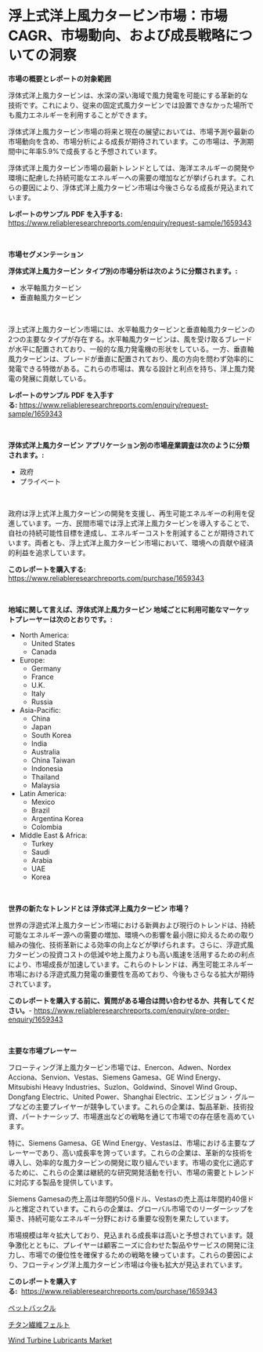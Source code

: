 <p><h1>浮上式洋上風力タービン市場：市場CAGR、市場動向、および成長戦略についての洞察</h1></p><p><strong>市場の概要とレポートの対象範囲</strong></p>
<p><p>浮体式洋上風力タービンは、水深の深い海域で風力発電を可能にする革新的な技術です。これにより、従来の固定式風力タービンでは設置できなかった場所でも風力エネルギーを利用することができます。</p><p>浮体式洋上風力タービン市場の将来と現在の展望においては、市場予測や最新の市場動向を含め、市場分析による成長が期待されています。この市場は、予測期間中に年率5.9%で成長すると予想されています。</p><p>浮体式洋上風力タービン市場の最新トレンドとしては、海洋エネルギーの開発や環境に配慮した持続可能なエネルギーへの需要の増加などが挙げられます。これらの要因により、浮体式洋上風力タービン市場は今後さらなる成長が見込まれています。</p></p>
<p><strong>レポートのサンプル PDF を入手する:</strong> <a href="https://www.reliableresearchreports.com/enquiry/request-sample/1659343">https://www.reliableresearchreports.com/enquiry/request-sample/1659343</a></p>
<p>&nbsp;</p>
<p><strong>市場セグメンテーション</strong></p>
<p><strong>浮体式洋上風力タービン タイプ別の市場分析は次のように分類されます。:</strong></p>
<p><ul><li>水平軸風力タービン</li><li>垂直軸風力タービン</li></ul></p>
<p>&nbsp;</p>
<p><p>浮上式洋上風力タービン市場には、水平軸風力タービンと垂直軸風力タービンの2つの主要なタイプが存在する。水平軸風力タービンは、風を受け取るブレードが水平に配置されており、一般的な風力発電機の形状をしている。一方、垂直軸風力タービンは、ブレードが垂直に配置されており、風の方向を問わず効率的に発電できる特徴がある。これらの市場は、異なる設計と利点を持ち、洋上風力発電の発展に貢献している。</p></p>
<p><strong>レポートのサンプル PDF を入手する:</strong>&nbsp;<a href="https://www.reliableresearchreports.com/enquiry/request-sample/1659343">https://www.reliableresearchreports.com/enquiry/request-sample/1659343</a></p>
<p>&nbsp;</p>
<p><strong> 浮体式洋上風力タービン アプリケーション別の市場産業調査は次のように分類されます。:</strong></p>
<p><ul><li>政府</li><li>プライベート</li></ul></p>
<p>&nbsp;</p>
<p><p>政府は浮上式洋上風力タービンの開発を支援し、再生可能エネルギーの利用を促進しています。一方、民間市場では浮上式洋上風力タービンを導入することで、自社の持続可能性目標を達成し、エネルギーコストを削減することが期待されています。両者とも、浮上式洋上風力タービン市場において、環境への貢献や経済的利益を追求しています。</p></p>
<p><strong>このレポートを購入する:</strong>&nbsp; <a href="https://www.reliableresearchreports.com/purchase/1659343">https://www.reliableresearchreports.com/purchase/1659343</a></p>
<p>&nbsp;</p>
<p><strong>地域に関して言えば、浮体式洋上風力タービン 地域ごとに利用可能なマーケットプレーヤーは次のとおりです。:</strong></p>
<p><ul>
    <li>
        North America:
        <ul>
            <li>United States</li>
            <li>Canada</li>
        </ul>
    </li>
    <li>
        Europe:
        <ul>
            <li>Germany</li>
            <li>France</li>
            <li>U.K.</li>
            <li>Italy</li>
            <li>Russia</li>
        </ul>
    </li>
    <li>
        Asia-Pacific:
        <ul>
            <li>China</li>
            <li>Japan</li>
            <li>South Korea</li>
            <li>India</li>
            <li>Australia</li>
            <li>China Taiwan</li>
            <li>Indonesia</li>
            <li>Thailand</li>
            <li>Malaysia</li>
        </ul>
    </li>
    <li>
        Latin America:
        <ul>
            <li>Mexico</li>
            <li>Brazil</li>
            <li>Argentina Korea</li>
            <li>Colombia</li>
        </ul>
    </li>
    <li>
        Middle East & Africa:
        <ul>
            <li>Turkey</li>
            <li>Saudi</li>
            <li>Arabia</li>
            <li>UAE</li>
            <li>Korea</li>
        </ul>
    </li>
    </ul></p>
<p>&nbsp;</p>
<p><strong>世界の新たなトレンドとは 浮体式洋上風力タービン 市場？</strong></p>
<p><p>世界の浮遊式洋上風力タービン市場における新興および現行のトレンドは、持続可能なエネルギー源への需要の増加、環境への影響を最小限に抑えるための取り組みの強化、技術革新による効率の向上などが挙げられます。さらに、浮遊式風力タービンの投資コストの低減や地上風力よりも高い風速を活用するための利点により、市場成長が加速しています。これらのトレンドは、再生可能エネルギー市場における浮遊式風力発電の重要性を高めており、今後もさらなる拡大が期待されています。</p></p>
<p><strong>このレポートを購入する前に、質問がある場合は問い合わせるか、共有してください。</strong>- <a href="https://www.reliableresearchreports.com/enquiry/pre-order-enquiry/1659343">https://www.reliableresearchreports.com/enquiry/pre-order-enquiry/1659343</a></p>
<p>&nbsp;</p>
<p><strong>主要な市場プレーヤー</strong></p>
<p><p>フローティング洋上風力タービン市場では、Enercon、Adwen、Nordex Acciona、Senvion、Vestas、Siemens Gamesa、GE Wind Energy、Mitsubishi Heavy Industries、Suzlon、Goldwind、Sinovel Wind Group、Dongfang Electric、United Power、Shanghai Electric、エンビジョン・グループなどの主要プレイヤーが競争しています。これらの企業は、製品革新、技術投資、パートナーシップ、市場進出などの戦略を通じて市場での存在感を高めています。</p><p>特に、Siemens Gamesa、GE Wind Energy、Vestasは、市場における主要なプレーヤーであり、高い成長率を誇っています。これらの企業は、革新的な技術を導入し、効率的な風力タービンの開発に取り組んでいます。市場の変化に適応するために、これらの企業は継続的な研究開発活動を行い、市場の需要とトレンドに対応する製品を提供しています。</p><p>Siemens Gamesaの売上高は年間約50億ドル、Vestasの売上高は年間約40億ドルと推定されています。これらの企業は、グローバル市場でのリーダーシップを築き、持続可能なエネルギー分野における重要な役割を果たしています。</p><p>市場規模は年々拡大しており、見込まれる成長率は高いと予想されています。競争激化とともに、プレイヤーは顧客ニーズに合わせた製品やサービスの開発に注力し、市場での優位性を確保するための戦略を練っています。これらの要因により、フローティング洋上風力タービン市場は今後も拡大が見込まれています。</p></p>
<p><strong>このレポートを購入する:</strong>&nbsp;&nbsp;<a href="https://www.reliableresearchreports.com/purchase/1659343">https://www.reliableresearchreports.com/purchase/1659343</a></p>
<p><p><a href="https://github.com/KaydenJohns1964/Market-Research-Report-List-1/blob/main/128863112617.md">ペットバックル</a></p><p><a href="https://github.com/marbadji/Market-Research-Report-List-1/blob/main/927148912616.md">チタン繊維フェルト</a></p><p><a href="https://circular-yam-9b9.notion.site/Wind-Turbine-Lubricants-Market-Size-Focuses-on-Market-Dynamics-In-Depth-Analysis-and-Future-Project-7943ca611398468aa30e17b24cbd0fb6">Wind Turbine Lubricants Market</a></p></p>